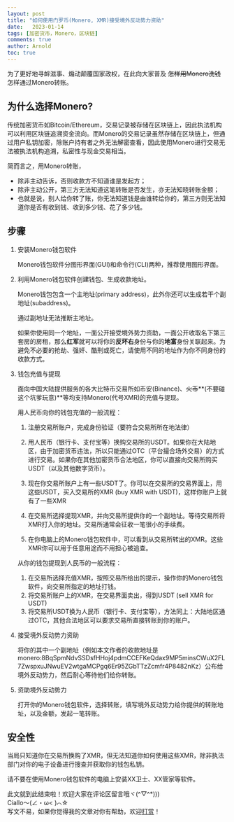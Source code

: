 ```yaml
---
layout: post
title: "如何使用门罗币(Monero, XMR)接受境外反动势力资助"
date:   2023-01-14
tags: [加密货币，Monero，区块链]
comments: true
author: Arnold
toc: true
---
```


为了更好地寻衅滋事、煽动颠覆国家政权，在此向大家普及 ~~怎样用Monero洗钱~~ 怎样通过Monero转账。

<!-- more -->

## 为什么选择Monero?
传统加密货币如Bitcoin/Ethereum，交易记录被存储在区块链上，因此执法机构可以利用区块链追溯资金流向。而Monero的交易记录虽然存储在区块链上，但通过用户私钥加密，除账户持有者之外无法解密查看，因此使用Monero进行交易无法被执法机构追溯，私密性与现金交易相当。

简而言之，用Monero转账，
* 除非主动告诉，否则收款方不知道谁是发起方；
* 除非主动公开，第三方无法知道这笔转账是否发生，亦无法知晓转账金额；
* 也就是说，别人给你转了账，你无法知道钱是由谁转给你的，第三方则无法知道你是否有收到钱、收到多少钱、花了多少钱。

## 步骤
1. 安装Monero钱包软件

    Monero钱包软件分图形界面(GUI)和命令行(CLI)两种，推荐使用图形界面。

2. 利用Monero钱包软件创建钱包、生成收款地址。

    Monero钱包包含一个主地址(primary address)，此外你还可以生成若干个副地址(subaddress)。

    通过副地址无法推断主地址。

    如果你使用同一个地址，一面公开接受境外势力资助，一面公开收取名下第三套房的房租，那么**红军**就可以将你的**反坏右**身份与你的**地富**身份关联起来。为避免不必要的抢劫、强奸、酷刑或死亡，请使用不同的地址作为你不同身份的收款方式。

3. 钱包充值与提现

    面向中国大陆提供服务的各大比特币交易所如币安(Binance)、~~火币~~**(不要碰这个坑爹玩意)**等均支持Monero(代号XMR)的充值与提现。

    用人民币向你的钱包充值的一般流程：

    1. 注册交易所账户，完成身份验证（要符合交易所所在地法律）

    2. 用人民币（银行卡、支付宝等）换购交易所的USDT。如果你在大陆地区，由于加密货币违法，所以只能通过OTC（平台撮合场外交易）的方式进行交易。如果你在其他加密货币合法地区，你可以直接向交易所购买USDT（以及其他数字货币）。

    3. 现在你交易所账户上有一些USDT了。你可以在交易所的交易界面上，用这些USDT，买入交易所的XMR (buy XMR with USDT)，这样你账户上就有了一些XMR

    4. 在交易所选择提现XMR，并向交易所提供你的一个副地址。等待交易所将XMR打入你的地址。交易所通常会征收一笔很小的手续费。

    5. 在你电脑上的Monero钱包软件中，可以看到从交易所转出的XMR。这些XMR你可以用于任意用途而不用担心被追查。

    从你的钱包提现到人民币的一般流程：

    1. 在交易所选择充值XMR，按照交易所给出的提示，操作你的Monero钱包软件，向交易所指定的地址打钱。
    2. 将交易所账户上的XMR，在交易界面卖出，得到USDT (sell XMR for USDT)
    3. 将交易所USDT换为人民币（银行卡、支付宝等），方法同上：大陆地区通过OTC，其他合法地区可以要求交易所直接转账到你的账户。

4. 接受境外反动势力资助

    将你的其中一个副地址（例如本文作者的收款地址是 monero:8BqSpmNdvSSDsfHHoj4pdmCCEFKeQdax9MP5minsCWuX2FL7ZwspxuJNwuEV2wtgaMCPgq6Er95ZGbTTzZcmfr4P8482nKz）公布给境外反动势力，然后耐心等待他们给你转账。

5. 资助境外反动势力

    打开你的Monero钱包软件，选择转账，填写境外反动势力给你提供的转账地址，以及金额，发起一笔转账。

## 安全性
当局只知道你在交易所换购了XMR，但无法知道你如何使用这些XMR，除非执法部门对你的电子设备进行搜查并获取你的钱包私钥。

请不要在使用Monero钱包软件的电脑上安装XX卫士、XX管家等软件。

此文就到此结束啦！欢迎大家在评论区留言哦ヾ(^▽^*)))  
Ciallo～(∠・ω< )⌒☆​  
写文不易，如果你觉得我的文章对你有帮助，欢迎[打赏](https://dotponder.github.io/likes/)！
